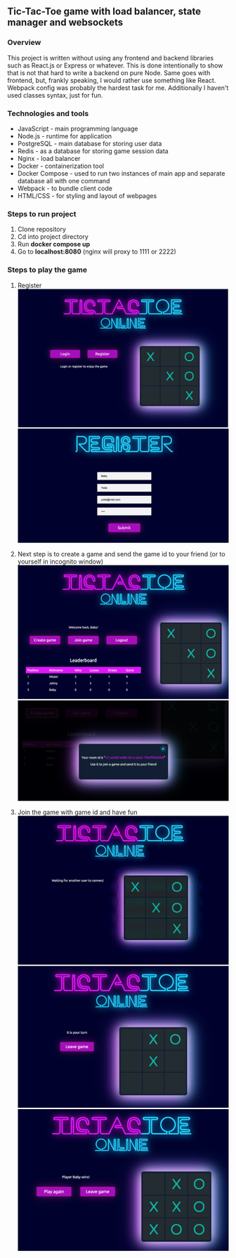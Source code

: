 ## Tic-Tac-Toe game with load balancer, state manager and websockets

### Overview

This project is written without using any frontend and backend libraries such as React.js or Express or
whatever. This is done intentionally to show that is not that hard to write a backend on pure Node. 
Same goes with frontend, but, frankly speaking, I would rather use something like React. Webpack
config was probably the hardest task for me. Additionally I haven't used classes syntax, just for fun.

### Technologies and tools

- JavaScript - main programming language
- Node.js - runtime for application
- PostgreSQL - main database for storing user data
- Redis - as a database for storing game session data
- Nginx - load balancer
- Docker - containerization tool
- Docker Compose - used to run two instances of main app and separate database all with one command
- Webpack - to bundle client code
- HTML/CSS - for styling and layout of webpages

### Steps to run project

1. Clone repository
2. Cd into project directory
3. Run **docker compose up**
4. Go to **localhost:8080** (nginx will proxy to 1111 or 2222)

### Steps to play the game

1. Register ![Alt text](readme-media/image.png) ![Alt text](readme-media/image-2.png)

2. Next step is to create a game and send the game id to your friend (or to yourself in incognito window)
   ![Alt text](readme-media/image-3.png) ![Alt text](readme-media/image-4.png)

3. Join the game with game id and have fun ![Alt text](readme-media/gif.gif)
   ![Alt text](readme-media/image-5.png) ![Alt text](readme-media/image-6.png)
